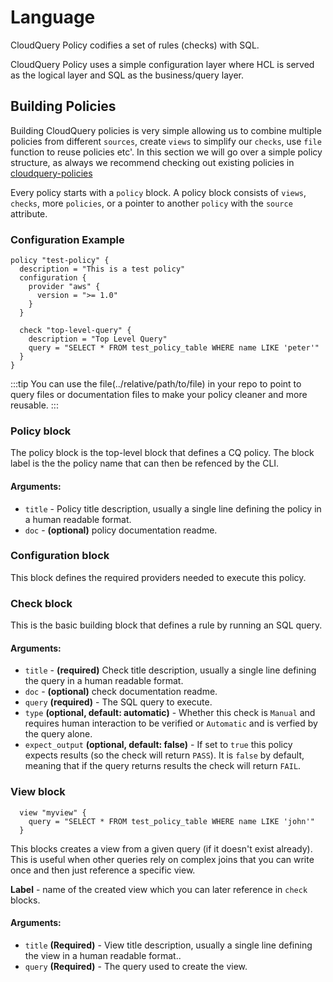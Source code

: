 # Language

CloudQuery Policy codifies a set of rules (checks) with SQL.

CloudQuery Policy uses a simple configuration layer where HCL is served as the logical layer and SQL as the business/query layer.

## Building Policies

Building CloudQuery policies is very simple allowing us to combine multiple policies from different `sources`, create `views` to simplify our `checks`, use `file` function to reuse policies etc'. In this section we will go over a simple policy structure, as always we recommend checking out existing policies in [cloudquery-policies](https://github.com/cloudquery-policies)

Every policy starts with a `policy` block. A policy block consists of `views`, `checks`, more `policies`, or a pointer to another `policy` with the `source` attribute.

### Configuration Example

```hcl
policy "test-policy" {
  description = "This is a test policy"
  configuration {
    provider "aws" {
      version = ">= 1.0"
    }
  }

  check "top-level-query" {
    description = "Top Level Query"
    query = "SELECT * FROM test_policy_table WHERE name LIKE 'peter'"
  }
}
```

:::tip 
You can use the file(../relative/path/to/file) in your repo to point to query files or documentation files to make your policy cleaner and more reusable.
:::

### Policy block

The policy block is the top-level block that defines a CQ policy. The block label is the the policy name that can then be refenced by the CLI.

#### Arguments:
- `title` - Policy title description, usually a single line defining the policy in a human readable format.
- `doc` - **(optional)** policy documentation readme.

### Configuration block

This block defines the required providers needed to execute this policy.

### Check block

This is the basic building block that defines a rule by running an SQL query.

#### Arguments:
- `title` - **(required)** Check title description, usually a single line defining the query in a human readable format.
- `doc` - **(optional)** check documentation readme.
- `query` **(required)** - The SQL query to execute.
- `type` **(optional, default: automatic)** - Whether this check is `Manual` and requires human interaction to be verified or `Automatic` and is verfied by the query alone.
- `expect_output` **(optional, default: false)** - If set to `true` this policy expects results (so the check will return `PASS`). It is `false` by default, meaning that if the query returns results the check will return `FAIL`. 

### View block

```hcl
  view "myview" {
    query = "SELECT * FROM test_policy_table WHERE name LIKE 'john'"
  }
```

This blocks creates a view from a given query (if it doesn't exist already). This is useful when other queries rely on complex joins that you can write once and then just reference a specific view. 

**Label** - name of the created view which you can later reference in `check` blocks.

#### Arguments:
 - `title` **(Required)** - View title description, usually a single line defining the view in a human readable format..
 - `query` **(Required)** - The query used to create the view.
